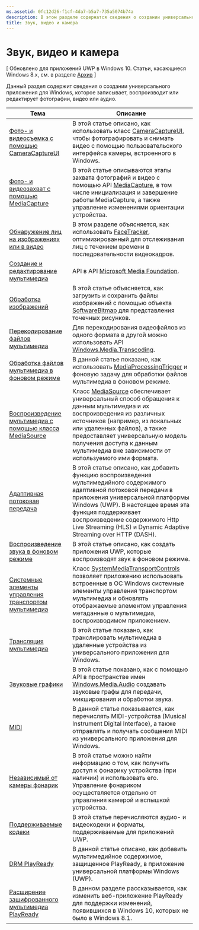 ```yaml
---
ms.assetid: 0fc12d26-f1cf-4da7-b5a7-735a5074b74a
description: В этом разделе содержатся сведения о создании универсального приложения для Windows, которое записывает, воспроизводит или редактирует фотографии, видео или аудио.
title: Звук, видео и камера
---
```


# Звук, видео и камера

\[ Обновлено для приложений UWP в Windows 10. Статьи, касающиеся Windows 8.x, см. в разделе [Архив](http://go.microsoft.com/fwlink/p/?linkid=619132) \]

Данный раздел содержит сведения о создании универсального приложения для Windows, которое записывает, воспроизводит или редактирует фотографии, видео или аудио.
 
| Тема                                                                                             | Описание                                                                                                                                                                                                                                                                                    |
|---------------------------------------------------------------------------------------------------|------------------------------------------------------------------------------------------------------------------------------------------------------------------------------------------------------------------------------------------------------------------------------------------------|
| [Фото- и видеосъемка с помощью CameraCaptureUI](capture-photos-and-video-with-cameracaptureui.md) | В этой статье описано, как использовать класс [CameraCaptureUI](capture-photos-and-video-with-cameracaptureui.md), чтобы фотографировать и снимать видео с помощью пользовательского интерфейса камеры, встроенного в Windows.                                                                                                            |
| [Фото- и видеозахват с помощью MediaCapture](capture-photos-and-video-with-mediacapture.md)       | В этой статье описываются этапы захвата фотографий и видео с помощью API [MediaCapture](https://msdn.microsoft.com/library/windows/apps/br241124), в том числе инициализация и завершение работы MediaCapture, а также управление изменениями ориентации устройства.                                  |
| [Обнаружение лиц на изображениях или в видео](detect-and-track-faces-in-an-image.md)                         | В этом разделе объясняется, как использовать [FaceTracker](https://msdn.microsoft.com/library/windows/apps/dn974150), оптимизированный для отслеживания лиц с течением времени в последовательности видеокадров.                                                                                                               |
| [Создание и редактирование мультимедиа](media-compositions-and-editing.md)                               | API в API [Microsoft Media Foundation](https://msdn.microsoft.com/library/windows/desktop/ms694197).                                                                                                                                                                                 |
| [Обработка изображений](imaging.md)                                                                             | В этой статье объясняется, как загрузить и сохранить файлы изображений с помощью объекта [SoftwareBitmap](https://msdn.microsoft.com/library/windows/apps/dn887358) для представления точечных рисунков.                                                                                                                     |
| [Перекодирование файлов мультимедиа](transcode-media-files.md)                                                 | Для перекодирования видеофайлов из одного формата в другой можно использовать API [Windows.Media.Transcoding](https://msdn.microsoft.com/library/windows/apps/br207105).                                                                                                                                |
| [Обработка файлов мультимедиа в фоновом режиме](process-media-files-in-the-background.md)                 | В данной статье показано, как использовать [MediaProcessingTrigger](https://msdn.microsoft.com/library/windows/apps/dn806005) и фоновую задачу для обработки файлов мультимедиа в фоновом режиме.                                                                                                       |
| [Воспроизведение мультимедиа с помощью класса MediaSource](media-playback-with-mediasource.md)                             | Класс [MediaSource](https://msdn.microsoft.com/library/windows/apps/dn930905) обеспечивает универсальный способ обращения к данным мультимедиа и их воспроизведения из различных источников (например, из локальных или удаленных файлов), а также предоставляет универсальную модель получения доступа к данным мультимедиа вне зависимости от используемого ими формата.  |
| [Адаптивная потоковая передача](adaptive-streaming.md)                                                       | В этой статье описано, как добавить функцию воспроизведения мультимедийного содержимого адаптивной потоковой передачи в приложения универсальной платформы Windows (UWP). В настоящее время эта функция поддерживает воспроизведение содержимого Http Live Streaming (HLS) и Dynamic Adaptive Streaming over HTTP (DASH).                                          |
| [Воспроизведение звука в фоновом режиме](background-audio.md)                                                           | В этой статье описано, как создать приложения UWP, которые воспроизводят звук в фоновом режиме.                                                                                                                                                                                                               |
| [Системные элементы управления транспортом мультимедиа](system-media-transport-controls.md)                             | Класс [SystemMediaTransportControls](https://msdn.microsoft.com/library/windows/apps/dn278677) позволяет приложению использовать встроенные в ОС Windows системные элементы управления транспортом мультимедиа и обновлять отображаемые элементом управления метаданные о мультимедиа, воспроизводимом приложением. |
| [Трансляция мультимедиа](media-casting.md)                                                                 | В этой статье показано, как транслировать мультимедиа в удаленные устройства из универсального приложения для Windows.                                                                                                                                                                                                       |
| [Звуковые графики](audio-graphs.md)                                                                   | В этой статье показано, как с помощью API в пространстве имен [Windows.Media.Audio](https://msdn.microsoft.com/library/windows/apps/dn914341) создавать звуковые графы для передачи, микширования и обработки звука.                                                                            |
| [MIDI](midi.md)                                                                                   | В данной статье показывается, как перечислять MIDI-устройства (Musical Instrument Digital Interface), а также отправлять и получать сообщения MIDI из универсального приложения для Windows.                                                                                                                                   |
| [Независимый от камеры фонарик](camera-independent-flashlight.md)                                 | В этой статье можно найти информацию о том, как получить доступ к фонарику устройства (при наличии) и использовать его. Управление фонариком осуществляется отдельно от управления камерой и вспышкой устройства.                                                                                                                 |
| [Поддерживаемые кодеки](supported-codecs.md)                                                           | В этой статье перечисляются аудио- и видеокодеки и форматы, поддерживаемые для приложений UWP.                                                                                                                                                                                                                  |
| [DRM PlayReady](playready-client-sdk.md)                                                          | В данной статье описано, как добавить мультимедийное содержимое, защищенное PlayReady, в приложение универсальной платформы Windows (UWP).                                                                                                                                                                                |
| [Расширение зашифрованного мультимедиа PlayReady](playready-encrypted-media-extension.md)                     | В данном разделе рассказывается, как изменить веб-приложение PlayReady для поддержки изменений, появившихся в Windows 10, которых не было в Windows 8.1.                                                                                                                                       |

 

 

 






<!--HONumber=Mar16_HO1-->


